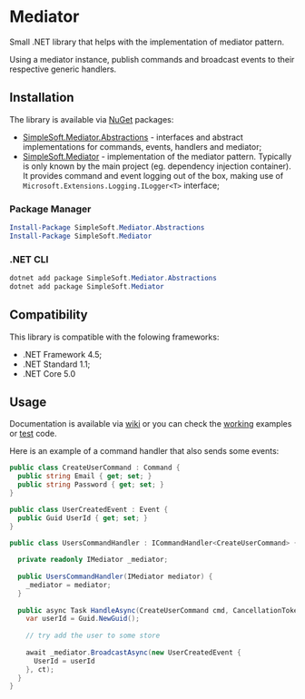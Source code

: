 # Mediator
Small .NET library that helps with the implementation of mediator pattern.

Using a mediator instance, publish commands and broadcast events to their respective generic handlers.

## Installation
The library is available via [NuGet](https://www.nuget.org/packages?q=SimpleSoft.Mediator) packages:
* [SimpleSoft.Mediator.Abstractions](https://www.nuget.org/packages/SimpleSoft.Mediator.Abstractions/) - interfaces and abstract implementations for commands, events, handlers and mediator;
* [SimpleSoft.Mediator](https://www.nuget.org/packages/SimpleSoft.Mediator/) - implementation of the mediator pattern. Typically is only known by the main project (eg. dependency injection container). It provides command and event logging out of the box, making use of `Microsoft.Extensions.Logging.ILogger<T>` interface;

### Package Manager
```powershell
Install-Package SimpleSoft.Mediator.Abstractions
Install-Package SimpleSoft.Mediator
```

### .NET CLI
```powershell
dotnet add package SimpleSoft.Mediator.Abstractions
dotnet add package SimpleSoft.Mediator
```
## Compatibility
This library is compatible with the folowing frameworks:

* .NET Framework 4.5;
* .NET Standard 1.1;
* .NET Core 5.0

## Usage
Documentation is available via [wiki](https://github.com/simplesoft-pt/Mediator/wiki) or you can check the [working](https://github.com/simplesoft-pt/Mediator/tree/master/work/) examples or [test](https://github.com/simplesoft-pt/Mediator/tree/master/test) code.

Here is an example of a command handler that also sends some events:
```csharp
public class CreateUserCommand : Command {
  public string Email { get; set; }
  public string Password { get; set; }
}

public class UserCreatedEvent : Event {
  public Guid UserId { get; set; }
}

public class UsersCommandHandler : ICommandHandler<CreateUserCommand> {
  
  private readonly IMediator _mediator;
  
  public UsersCommandHandler(IMediator mediator) {
    _mediator = mediator;
  }
  
  public async Task HandleAsync(CreateUserCommand cmd, CancellationToken ct){
    var userId = Guid.NewGuid();
    
    // try add the user to some store
    
    await _mediator.BroadcastAsync(new UserCreatedEvent {
      UserId = userId
    }, ct);
  }
}
```
